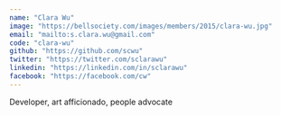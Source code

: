 ```yaml
---
name: "Clara Wu"
image: "https://bellsociety.com/images/members/2015/clara-wu.jpg"
email: "mailto:s.clara.wu@gmail.com"
code: "clara-wu"
github: "https://github.com/scwu"
twitter: "https://twitter.com/sclarawu"
linkedin: "https://linkedin.com/in/sclarawu"
facebook: "https://facebook.com/cw"
---
```

Developer, art afficionado, people advocate